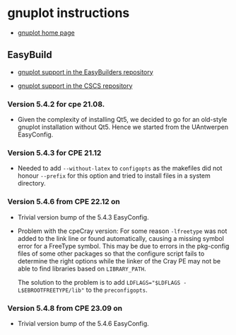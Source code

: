 # gnuplot instructions

  * [gnuplot home page](http://gnuplot.sourceforge.net/)


## EasyBuild

  * [gnuplot support in the EasyBuilders repository](https://github.com/easybuilders/easybuild-easyconfigs/tree/develop/easybuild/easyconfigs/g/gnuplot)

  * [gnuplot support in the CSCS repository](https://github.com/eth-cscs/production/tree/master/easybuild/easyconfigs/g/gnuplot)


### Version 5.4.2 for cpe 21.08.

  * Given the complexity of installing Qt5, we decided to go for an old-style
    gnuplot installation without Qt5. Hence we started from the UAntwerpen
    EasyConfig.


### Version 5.4.3 for CPE 21.12

  * Needed to add `--without-latex` to `configopts` as the makefiles did not honour
    `--prefix` for this option and tried to install files in a system directory.

 
### Version 5.4.6 from CPE 22.12 on

  * Trivial version bump of the 5.4.3 EasyConfig.
    
  * Problem with the cpeCray version: For some reason `-lfreetype` was not added to the
    link line or found automatically, causing a missing symbol error for a FreeType symbol.
    This may be due to errors in the pkg-config files of some other packages so that
    the configure script fails to determine the right options while the linker of the Cray PE
    may not be able to find libraries based on `LIBRARY_PATH`.

    The solution to the problem is to add `LDFLAGS="$LDFLAGS -L$EBROOTFREETYPE/lib"` to the
    `preconfigopts`.


### Version 5.4.8 from CPE 23.09 on

  * Trivial version bump of the 5.4.6 EasyConfig.


